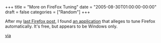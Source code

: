 +++
title = "More on FireFox Tuning"
date = "2005-08-30T01:00:00-00:00"
draft = false
categories = ["Random"]
+++

After my [last Firefox
post](http://www.approachingnormal.com/articles/2005/08/28/speed-up-firefox),
I found [an application](http://www.totalidea.com/freestuff4.htm) that
alleges to tune Firefox automatically. It's free, but appears to be
Windows only.

[via](http://www.hanselman.com/blog/August2005QuickieUpdate.aspx)

